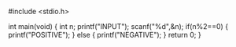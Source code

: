 #include <stdio.h>
 
int main(void) {
	int n;
	printf("INPUT");
	scanf("%d",&n);
	if(n%2==0)
	{
		printf("POSITIVE");
	}
	else
	{
		printf("NEGATIVE");
	}
	return 0;
}
